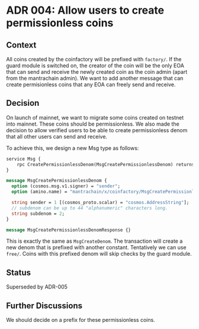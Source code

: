 # ADR 004: Allow users to create permissionless coins

## Context

All coins created by the coinfactory will be prefixed with `factory/`. If the guard module is switched on, the creator of the coin will be the only EOA that can send and receive the newly created coin as the coin admin (apart from the mantrachain admin). We want to add another message that can create permisionless coins that any EOA can freely send and receive.

## Decision

On launch of mainnet, we want to migrate some coins created on testnet into mainnet. These coins should be permissionless. We also made the decision to allow verified users to be able to create permissionless denom that all other users can send and receive.

To achieve this, we design a new Msg type as follows:

```protobuf
service Msg {
    rpc CreatePermissionlessDenom(MsgCreatePermissionlessDenom) returns (MsgCreatePermissionlessDenomResponse);
}

message MsgCreatePermissionlessDenom {
  option (cosmos.msg.v1.signer) = "sender";
  option (amino.name) = "mantrachain/x/coinfactory/MsgCreatePermissionlessDenom";

  string sender = 1 [(cosmos_proto.scalar) = "cosmos.AddressString"];
  // subdenom can be up to 44 "alphanumeric" characters long.
  string subdenom = 2;
}

message MsgCreatePermissionlessDenomResponse {}
```

This is exactly the same as `MsgCreateDenom`. The transaction will create a new denom that is prefixed with another constant. Tentatively we can use `free/`. Coins with this prefixed denom will skip checks by the guard module.

## Status

Superseded by ADR-005

## Further Discussions

We should decide on a prefix for these permissionless coins.
